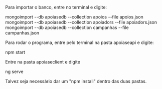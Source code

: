 Para importar o banco, entre no terminal e digite:

mongoimport --db apoiasedb --collection apoios --file apoios.json
mongoimport --db apoiasedb --collection apoiadors --file apoiadors.json
mongoimport --db apoiasedb --collection campanhas --file campanhas.json

Para rodar o programa, entre pelo terminal na pasta apoiaseapi e digite:

npm start

Entre na pasta apoiaseclient e digite

ng serve

Talvez seja necessário dar um "npm install" dentro das duas pastas.